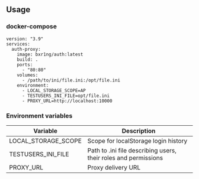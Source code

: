 ## Usage

### docker-compose

```
version: "3.9"
services:
  auth-proxy:
    image: bxr1ng/auth:latest
    build: .
    ports:
      - "80:80"
    volumes:
      - /path/to/ini/file.ini:/opt/file.ini
    environment:
      - LOCAL_STORAGE_SCOPE=AP
      - TESTUSERS_INI_FILE=opt/file.ini
      - PROXY_URL=http://localhost:10000
```

### Environment variables

| Variable            | Description                                                     |
|---------------------|-----------------------------------------------------------------|
| LOCAL_STORAGE_SCOPE | Scope for localStorage login history                            |
| TESTUSERS_INI_FILE  | Path to .ini file describing users, their roles and permissions |
| PROXY_URL           | Proxy delivery URL                                              |
